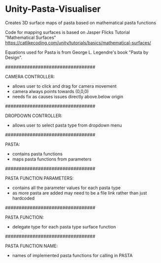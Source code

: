 # Unity-Pasta-Visualiser
Creates 3D surface maps of pasta based on mathematical pasta functions

Code for mapping surfaces is based on Jasper Flicks Tutorial "Mathematical Surfaces" https://catlikecoding.com/unity/tutorials/basics/mathematical-surfaces/

Equations used for Pasta is from George L. Legendre's book "Pasta by Design".

#################################

CAMERA CONTROLLER:
 - allows user to click and drag for camera movement
 - camera always points towards (0,0,0)
 - needs fix as causes issues directly above.below origin
 
#################################

DROPDOWN CONTROLLER:
 - allows user to select pasta type from dropdown menu

#################################

PASTA:
 - contains pasta functions
 - maps pasta functions from parameters
 
#################################

PASTA FUNCTION PARAMETERS:
 - contains all the parameter values for each pasta type
 - as more pasta are added may need to be a file link rather than just hardcoded
 
#################################

PASTA FUNCTION:
 - delegate type for each pasta type surface function
 
#################################

PASTA FUNCTION NAME:
 - names of implemented pasta functions for calling in PASTA
